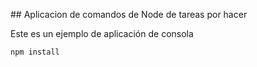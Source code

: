 ## Aplicacion de comandos de Node de tareas por hacer

Este es un ejemplo de aplicación de consola

```
npm install
```
